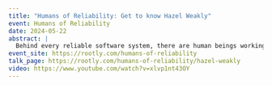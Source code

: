```yaml
---
title: "Humans of Reliability: Get to know Hazel Weakly"
event: Humans of Reliability
date: 2024-05-22
abstract: |
  Behind every reliable software system, there are human beings working hard to keep it online. Get to know them here!
event_site: https://rootly.com/humans-of-reliability
talk_page: https://rootly.com/humans-of-reliability/hazel-weakly
video: https://www.youtube.com/watch?v=xlvp1nt43OY
---
```

